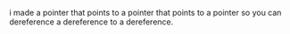 i made a pointer that points to a pointer that points to a pointer so you can dereference a dereference to a dereference.
